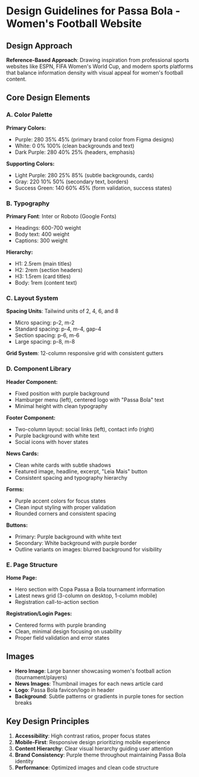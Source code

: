# Design Guidelines for Passa Bola - Women's Football Website

## Design Approach
**Reference-Based Approach**: Drawing inspiration from professional sports websites like ESPN, FIFA Women's World Cup, and modern sports platforms that balance information density with visual appeal for women's football content.

## Core Design Elements

### A. Color Palette
**Primary Colors:**
- Purple: 280 35% 45% (primary brand color from Figma designs)
- White: 0 0% 100% (clean backgrounds and text)
- Dark Purple: 280 40% 25% (headers, emphasis)

**Supporting Colors:**
- Light Purple: 280 25% 85% (subtle backgrounds, cards)
- Gray: 220 10% 50% (secondary text, borders)
- Success Green: 140 60% 45% (form validation, success states)

### B. Typography
**Primary Font**: Inter or Roboto (Google Fonts)
- Headings: 600-700 weight
- Body text: 400 weight
- Captions: 300 weight

**Hierarchy:**
- H1: 2.5rem (main titles)
- H2: 2rem (section headers)
- H3: 1.5rem (card titles)
- Body: 1rem (content text)

### C. Layout System
**Spacing Units**: Tailwind units of 2, 4, 6, and 8
- Micro spacing: p-2, m-2
- Standard spacing: p-4, m-4, gap-4
- Section spacing: p-6, m-6
- Large spacing: p-8, m-8

**Grid System**: 12-column responsive grid with consistent gutters

### D. Component Library

**Header Component:**
- Fixed position with purple background
- Hamburger menu (left), centered logo with "Passa Bola" text
- Minimal height with clean typography

**Footer Component:**
- Two-column layout: social links (left), contact info (right)
- Purple background with white text
- Social icons with hover states

**News Cards:**
- Clean white cards with subtle shadows
- Featured image, headline, excerpt, "Leia Mais" button
- Consistent spacing and typography hierarchy

**Forms:**
- Purple accent colors for focus states
- Clean input styling with proper validation
- Rounded corners and consistent spacing

**Buttons:**
- Primary: Purple background with white text
- Secondary: White background with purple border
- Outline variants on images: blurred background for visibility

### E. Page Structure

**Home Page:**
- Hero section with Copa Passa a Bola tournament information
- Latest news grid (3-column on desktop, 1-column mobile)
- Registration call-to-action section

**Registration/Login Pages:**
- Centered forms with purple branding
- Clean, minimal design focusing on usability
- Proper field validation and error states

## Images
- **Hero Image**: Large banner showcasing women's football action (tournament/players)
- **News Images**: Thumbnail images for each news article card
- **Logo**: Passa Bola favicon/logo in header
- **Background**: Subtle patterns or gradients in purple tones for section breaks

## Key Design Principles
1. **Accessibility**: High contrast ratios, proper focus states
2. **Mobile-First**: Responsive design prioritizing mobile experience
3. **Content Hierarchy**: Clear visual hierarchy guiding user attention
4. **Brand Consistency**: Purple theme throughout maintaining Passa Bola identity
5. **Performance**: Optimized images and clean code structure
